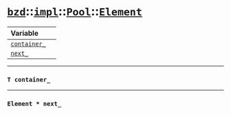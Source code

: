# [`bzd`](../../../../index.md)::[`impl`](../../../index.md)::[`Pool`](../../index.md)::[`Element`](../index.md)


|Variable||
|:---|:---|
|[`container_`](./index.md)||
|[`next_`](./index.md)||
------
### `T container_`

------
### `Element * next_`

